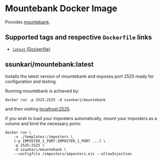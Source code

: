 # Mountebank Docker Image

Provides [mountebank](http://www.mbtest.org/).

## Supported tags and respective `Dockerfile` links
 * [`latest` (Dockerfile)](https://github.com/ssunkari/mountebank-docker/blob/master/Dockerfile)

## ssunkari/mountebank:latest

Installs the latest version of mountebank and exposes port 2525 ready for
configuration and testing.

Running mountebank is achieved by:

    docker run -p 2525:2525 -d ssunkari/mountebank

and then visiting [localhost:2525](http://localhost:2525).

If you wish to load your imposters automatically, mount your imposters as a
volume and bind the necessary ports:

    docker run \
        -v ./templates:/imposters \
        [-p IMPOSTER_1_PORT:IMPOSTER_1_PORT ...] \
        -p 2525:2525 \
        -d ssunkari/mountebank \
        --configfile /imposters/imposters.ejs --allowInjection
